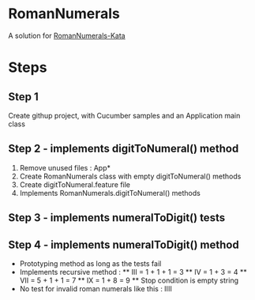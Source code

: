 # RomanNumerals
A solution for [RomanNumerals-Kata](https://github.com/pedrovgs/RomanNumerals-Kata)

# Steps

## Step 1
Create githup project, with Cucumber samples and an Application main class

## Step 2 - implements digitToNumeral() method
1. Remove unused files : App*
1. Create RomanNumerals class with empty digitToNumeral() methods
2. Create digitToNumeral.feature file
3. Implements RomanNumerals.digitToNumeral() methods

## Step 3 - implements numeralToDigit() tests

## Step 4 - implements numeralToDigit() method
* Prototyping method as long as the tests fail
* Implements recursive method : 
** III = 1 + 1 + 1 = 3
** IV = 1 + 3 = 4
** VII = 5 + 1 + 1 = 7
** IX = 1 + 8 = 9
** Stop condition is empty string
* No test for invalid roman numerals like this : IIII 


